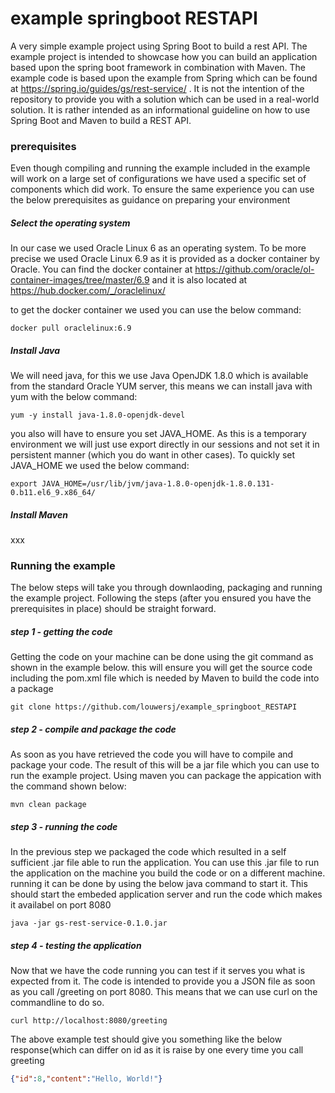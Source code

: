 # example springboot RESTAPI
A very simple example project using Spring Boot to build a rest API. The example project is intended to showcase how you can build an application based upon the spring boot framework in combination with Maven. The example code is based upon the example from Spring which can be found at https://spring.io/guides/gs/rest-service/ . It is not the intention of the repository to provide you with a solution which can be used in a real-world solution. It is rather intended as an informational guideline on how to use Spring Boot and Maven to build a REST API. 

### prerequisites
Even though compiling and running the example included in the example will work on a large set of configurations we have used a specific set of components which did work. To ensure the same experience you can use the below prerequisites as guidance on preparing your environment

##### Select the operating system
In our case we used Oracle Linux 6 as an operating system. To be more precise we used Oracle Linux 6.9 as it is provided as a docker container by Oracle. You can find the docker container at https://github.com/oracle/ol-container-images/tree/master/6.9 and it is also located at https://hub.docker.com/_/oraclelinux/ 

to get the docker container we used you can use the below command:
```shell
docker pull oraclelinux:6.9
```

##### Install Java
We will need java, for this we use Java OpenJDK 1.8.0 which is available from the standard Oracle YUM server, this means we can install java with yum with the below command:
```shell
yum -y install java-1.8.0-openjdk-devel
```

you also will have to ensure you set JAVA_HOME. As this is a temporary environment we will just use export directly in our sessions and not set it in persistent manner (which you do want in other cases). To quickly set JAVA_HOME we used the below command:
```shell
export JAVA_HOME=/usr/lib/jvm/java-1.8.0-openjdk-1.8.0.131-0.b11.el6_9.x86_64/
```

##### Install Maven
xxx

### Running the example
The below steps will take you through downlaoding, packaging and running the example project. Following the steps (after you ensured you have the prerequisites in place) should be straight forward. 

##### step 1 - getting the code
Getting the code on your machine can be done using the git command as shown in the example below. this will ensure you will get the source code including the pom.xml file which is needed by Maven to build the code into a package
```shell
git clone https://github.com/louwersj/example_springboot_RESTAPI
```

##### step 2 - compile and package the code
As soon as you have retrieved the code you will have to compile and package your code. The result of this will be a jar file which you can use to run the example project. Using maven you can package the appication with the command shown below:
```shell
mvn clean package
```

##### step 3 - running the code
In the previous step we packaged the code which resulted in a self sufficient .jar file able to run the application. You can use this .jar file to run the application on the machine you build the code or on a different machine. running it can be done by using the below java command to start it. This should start the embeded application server and run the code which makes it availabel on port 8080
```shell
java -jar gs-rest-service-0.1.0.jar
```

##### step 4 - testing the application
Now that we have the code running you can test if it serves you what is expected from it. The code is intended to provide you a JSON file as soon as you call /greeting on port 8080. This means that we can use curl on the commandline to do so. 

```shell
curl http://localhost:8080/greeting
```
The above example test should give you something like the below response(which can differ on id as it is raise by one every time you call  greeting 
```json
{"id":8,"content":"Hello, World!"}
```

